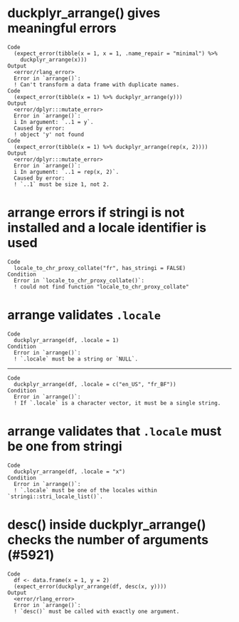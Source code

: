 # duckplyr_arrange() gives meaningful errors

    Code
      (expect_error(tibble(x = 1, x = 1, .name_repair = "minimal") %>%
        duckplyr_arrange(x)))
    Output
      <error/rlang_error>
      Error in `arrange()`:
      ! Can't transform a data frame with duplicate names.
    Code
      (expect_error(tibble(x = 1) %>% duckplyr_arrange(y)))
    Output
      <error/dplyr:::mutate_error>
      Error in `arrange()`:
      i In argument: `..1 = y`.
      Caused by error:
      ! object 'y' not found
    Code
      (expect_error(tibble(x = 1) %>% duckplyr_arrange(rep(x, 2))))
    Output
      <error/dplyr:::mutate_error>
      Error in `arrange()`:
      i In argument: `..1 = rep(x, 2)`.
      Caused by error:
      ! `..1` must be size 1, not 2.

# arrange errors if stringi is not installed and a locale identifier is used

    Code
      locale_to_chr_proxy_collate("fr", has_stringi = FALSE)
    Condition
      Error in `locale_to_chr_proxy_collate()`:
      ! could not find function "locale_to_chr_proxy_collate"

# arrange validates `.locale`

    Code
      duckplyr_arrange(df, .locale = 1)
    Condition
      Error in `arrange()`:
      ! `.locale` must be a string or `NULL`.

---

    Code
      duckplyr_arrange(df, .locale = c("en_US", "fr_BF"))
    Condition
      Error in `arrange()`:
      ! If `.locale` is a character vector, it must be a single string.

# arrange validates that `.locale` must be one from stringi

    Code
      duckplyr_arrange(df, .locale = "x")
    Condition
      Error in `arrange()`:
      ! `.locale` must be one of the locales within `stringi::stri_locale_list()`.

# desc() inside duckplyr_arrange() checks the number of arguments (#5921)

    Code
      df <- data.frame(x = 1, y = 2)
      (expect_error(duckplyr_arrange(df, desc(x, y))))
    Output
      <error/rlang_error>
      Error in `arrange()`:
      ! `desc()` must be called with exactly one argument.

